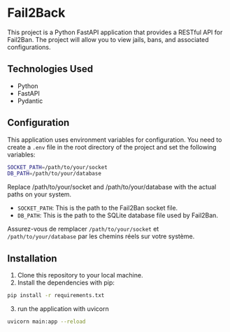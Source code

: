 # Fail2Back

This project is a Python FastAPI application that provides a RESTful API for Fail2Ban.
The project will allow you to view jails, bans, and associated configurations.
## Technologies Used

- Python
- FastAPI
- Pydantic

## Configuration

This application uses environment variables for configuration. You need to create a `.env` file in the root directory of the project and set the following variables:

```bash
SOCKET_PATH=/path/to/your/socket
DB_PATH=/path/to/your/database
```
Replace /path/to/your/socket and /path/to/your/database with the actual paths on your system.
- `SOCKET_PATH`: This is the path to the Fail2Ban socket file.
- `DB_PATH`: This is the path to the SQLite database file used by Fail2Ban.

Assurez-vous de remplacer `/path/to/your/socket` et `/path/to/your/database` par les chemins réels sur votre système.

## Installation

1. Clone this repository to your local machine.
2. Install the dependencies with pip:
```bash
pip install -r requirements.txt
```
3. run the application with uvicorn
```bash
uvicorn main:app --reload
```
